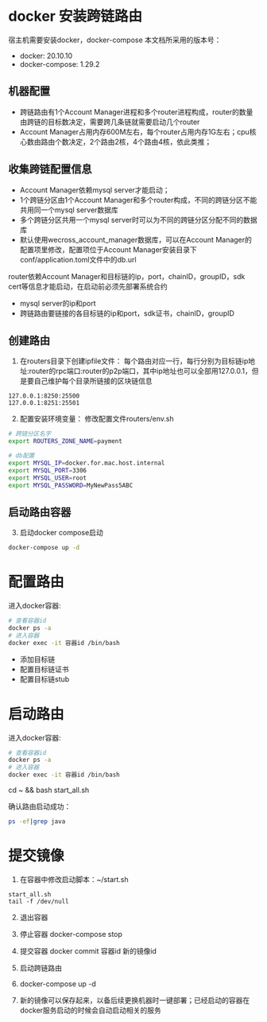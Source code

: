 # docker 安装跨链路由
宿主机需要安装docker，docker-compose
本文档所采用的版本号：
- docker: 20.10.10
- docker-compose: 1.29.2

## 机器配置
- 跨链路由有1个Account Manager进程和多个router进程构成，router的数量由跨链的目标数决定，需要跨几条链就需要启动几个router
- Account Manager占用内存600M左右，每个router占用内存1G左右；cpu核心数由路由个数决定，2个路由2核，4个路由4核，依此类推；

## 收集跨链配置信息
- Account Manager依赖mysql server才能启动；
- 1个跨链分区由1个Account Manager和多个router构成，不同的跨链分区不能共用同一个mysql server数据库
- 多个跨链分区共用一个mysql server时可以为不同的跨链分区分配不同的数据库
- 默认使用wecross_account_manager数据库，可以在Account Manager的配置项里修改，配置项位于Account Manager安装目录下conf/application.toml文件中的db.url

router依赖Account Manager和目标链的ip，port，chainID，groupID，sdk cert等信息才能启动，在启动前必须先部署系统合约
- mysql server的ip和port
- 跨链路由要链接的各目标链的ip和port，sdk证书，chainID，groupID

## 创建路由
1. 在routers目录下创建ipfile文件：
每个路由对应一行，每行分别为目标链ip地址:router的rpc端口:router的p2p端口，其中ip地址也可以全部用127.0.0.1，但是要自己维护每个目录所链接的区块链信息
```
127.0.0.1:8250:25500
127.0.0.1:8251:25501
```

2. 配置安装环境变量：
修改配置文件routers/env.sh
```sh
# 跨链分区名字
export ROUTERS_ZONE_NAME=payment

# db配置
export MYSQL_IP=docker.for.mac.host.internal
export MYSQL_PORT=3306
export MYSQL_USER=root
export MYSQL_PASSWORD=MyNewPass5ABC
```

## 启动路由容器
3. 启动docker compose启动
```sh
docker-compose up -d
```

# 配置路由
进入docker容器:
```sh
# 查看容器id
docker ps -a
# 进入容器
docker exec -it 容器id /bin/bash
```

- 添加目标链
- 配置目标链证书
- 配置目标链stub

# 启动路由
进入docker容器:
```sh
# 查看容器id
docker ps -a
# 进入容器
docker exec -it 容器id /bin/bash
```

cd ~ && bash start_all.sh

确认路由启动成功：
```sh
ps -ef|grep java
```


# 提交镜像
1. 在容器中修改启动脚本：~/start.sh
```shell
start_all.sh
tail -f /dev/null
```

2. 退出容器

3. 停止容器
docker-compose stop

4. 提交容器
docker commit 容器id 新的镜像id

5. 启动跨链路由
6. docker-compose up -d

7. 新的镜像可以保存起来，以备后续更换机器时一键部署；已经启动的容器在docker服务启动的时候会自动启动相关的服务
